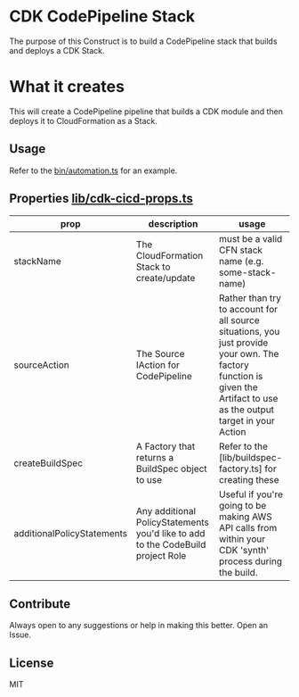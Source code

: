 # CDK CodePipeline Stack

The purpose of this Construct is to build a CodePipeline stack that builds and deploys a CDK Stack.

# What it creates

This will create a CodePipeline pipeline that builds a CDK module and then deploys it to CloudFormation as a Stack.

## Usage

Refer to the [bin/automation.ts](bin/automation.ts) for an example.

## Properties [lib/cdk-cicd-props.ts](lib/cdk-cicd-props.ts)


| prop | description | usage 
| --- | --- | ---
| stackName | The CloudFormation Stack to create/update | must be a valid CFN stack name (e.g. some-stack-name) 
| sourceAction | The Source IAction for CodePipeline | Rather than try to account for all source situations, you just provide your own. The factory function is given the Artifact to use as the output target in your Action
| createBuildSpec | A Factory that returns a BuildSpec object to use | Refer to the [lib/buildspec-factory.ts] for creating these
| additionalPolicyStatements | Any additional PolicyStatements you'd like to add to the CodeBuild project Role | Useful if you're going to be making AWS API calls from within your CDK 'synth' process during the build.

## Contribute

Always open to any suggestions or help in making this better. Open an Issue.

## License

MIT
